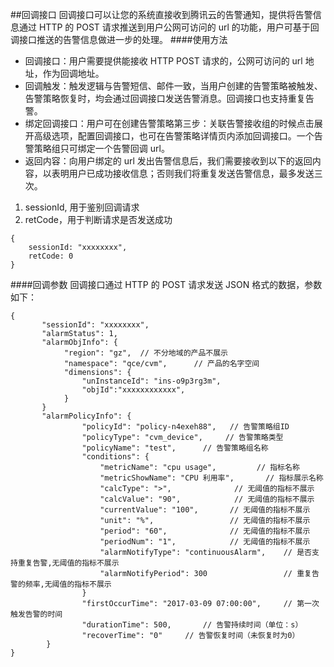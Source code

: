 ##回调接口
回调接口可以让您的系统直接收到腾讯云的告警通知，提供将告警信息通过 HTTP 的 POST 请求推送到用户公网可访问的 url 的功能，用户可基于回调接口推送的告警信息做进一步的处理。
####使用方法
* 回调接口：用户需要提供能接收 HTTP POST 请求的，公网可访问的 url 地址，作为回调地址。
* 回调触发：触发逻辑与告警短信、邮件一致，当用户创建的告警策略被触发、告警策略恢复时，均会通过回调接口发送告警消息。回调接口也支持重复告警。
* 绑定回调接口：用户可在创建告警策略第三步：关联告警接收组的时候点击展开高级选项，配置回调接口，也可在告警策略详情页内添加回调接口。一个告警策略组只可绑定一个告警回调 url。
* 返回内容：向用户绑定的 url 发出告警信息后，我们需要接收到以下的返回内容，以表明用户已成功接收信息；否则我们将重复发送告警信息，最多发送三次。
1. sessionId, 用于鉴别回调请求
2. retCode，用于判断请求是否发送成功
```
{
    sessionId: "xxxxxxxx",
    retCode: 0
}
```
####回调参数
回调接口通过 HTTP 的 POST 请求发送 JSON 格式的数据，参数如下：
```
{
       "sessionId": "xxxxxxxx",
       "alarmStatus": 1,
       "alarmObjInfo": {
            "region": "gz",  // 不分地域的产品不展示
            "namespace": "qce/cvm",      // 产品的名字空间
            "dimensions": {
                "unInstanceId": "ins-o9p3rg3m",  
                "objId":"xxxxxxxxxxxx",
            }
       }
       "alarmPolicyInfo": {
                "policyId": "policy-n4exeh88",   // 告警策略组ID
                "policyType": "cvm_device",     // 告警策略类型
                "policyName": "test",      // 告警策略组名称
                "conditions": {
                    "metricName": "cpu usage",         // 指标名称
                    "metricShowName": "CPU 利用率",       // 指标展示名称
                    "calcType": ">",              // 无阈值的指标不展示
                    "calcValue": "90",            // 无阈值的指标不展示
                    "currentValue": "100",       // 无阈值的指标不展示
                    "unit": "%",                 // 无阈值的指标不展示
                    "period": "60",              // 无阈值的指标不展示
                    "periodNum": "1",            // 无阈值的指标不展示
                    "alarmNotifyType": "continuousAlarm",    // 是否支持重复告警,无阈值的指标不展示
                    "alarmNotifyPeriod": 300                 // 重复告警的频率,无阈值的指标不展示
                }
                "firstOccurTime": "2017-03-09 07:00:00",     // 第一次触发告警的时间
                "durationTime": 500,       // 告警持续时间（单位：s）
                "recoverTime": "0"     // 告警恢复时间（未恢复时为0）
        }
}
```